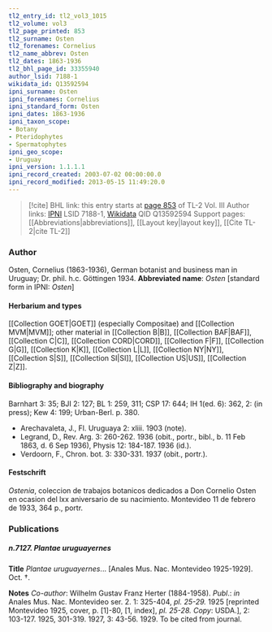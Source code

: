 ```yaml
---
tl2_entry_id: tl2_vol3_1015
tl2_volume: vol3
tl2_page_printed: 853
tl2_surname: Osten
tl2_forenames: Cornelius
tl2_name_abbrev: Osten
tl2_dates: 1863-1936
tl2_bhl_page_id: 33355940
author_lsid: 7188-1
wikidata_id: Q13592594
ipni_surname: Osten
ipni_forenames: Cornelius
ipni_standard_form: Osten
ipni_dates: 1863-1936
ipni_taxon_scope: 
- Botany
- Pteridophytes
- Spermatophytes
ipni_geo_scope: 
- Uruguay
ipni_version: 1.1.1.1
ipni_record_created: 2003-07-02 00:00:00.0
ipni_record_modified: 2013-05-15 11:49:20.0
---
```


> [!cite] BHL link: this entry starts at [page 853](https://www.biodiversitylibrary.org/page/33355940) of TL-2 Vol. III
> Author links: [IPNI](https://www.ipni.org/a/7188-1) LSID 7188-1, [Wikidata](https://www.wikidata.org/wiki/Q13592594) QID Q13592594
> Support pages: [[Abbreviations|abbreviations]], [[Layout key|layout key]], [[Cite TL-2|cite TL-2]]

### Author

Osten, Cornelius (1863-1936), German botanist and business man in Uruguay; Dr. phil. h.c. Göttingen 1934. 
**Abbreviated name**: *Osten* \[standard form in IPNI: *Osten*\]

#### Herbarium and types

[[Collection GOET|GOET]] (especially Compositae) and [[Collection MVM|MVM]]; other material in [[Collection B|B]], [[Collection BAF|BAF]], [[Collection C|C]], [[Collection CORD|CORD]], [[Collection F|F]], [[Collection G|G]], [[Collection K|K]], [[Collection L|L]], [[Collection NY|NY]], [[Collection S|S]], [[Collection SI|SI]], [[Collection US|US]], [[Collection Z|Z]].

#### Bibliography and biography

Barnhart 3: 35; BJI 2: 127; BL 1: 259, 311; CSP 17: 644; IH 1(ed. 6): 362, 2: (in press); Kew 4: 199; Urban-Berl. p. 380.
- Arechavaleta, J., Fl. Uruguaya 2: xliii. 1903 (note).
- Legrand, D., Rev. Arg. 3: 260-262. 1936 (obit., portr., bibl., b. 11 Feb 1863, d. 6 Sep 1936), Physis 12: 184-187. 1936 (id.).
- Verdoorn, F., Chron. bot. 3: 330-331. 1937 (obit., portr.).

#### Festschrift

*Ostenia*, coleccion de trabajos botanicos dedicados a Don Cornelio Osten en ocasion del lxx aniversario de su nacimiento. Montevideo 11 de febrero de 1933, 364 p., portr.

### Publications

##### n.7127. Plantae uruguayernes

**Title**
*Plantae uruguayernes*... \[Anales Mus. Nac. Montevideo 1925-1929\]. Oct. †.

**Notes**
*Co-author*: Wilhelm Gustav Franz Herter (1884-1958).
*Publ*.: *in* Anales Mus. Nac. Montevideo ser. 2. 1: 325-404, *pl. 25-29.* 1925 \[reprinted Montevideo 1925, cover, p. \[1\]-80, \[1, index\], *pl. 25-28. Copy*: USDA.\], 2: 103-127. 1925, 301-319. 1927, 3: 43-56. 1929. To be cited from journal.

